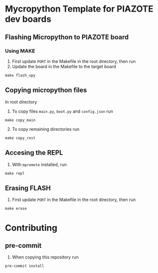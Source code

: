 # Mycropython Template for PIAZOTE dev boards

## Flashing Micropython to PIAZOTE board
### Using MAKE
1. First update `PORT` in the Makefile in the root directory, then run
2. Update the board in the Makefile to the target board
```
make flash_upy
```

## Copying micropython files
In root directory
1. To copy files `main.py`, `boot.py` and `config.json` run
```
make copy_main
```
2. To copy remaining directories run
```
make copy_rest
```

## Accesing the REPL
1. With `mpremote` installed, run
```
make repl
```

## Erasing FLASH
1. First update `PORT` in the Makefile in the root directory, then run
```
make erase
```

# Contributing
## pre-commit
1. When copying this repository run
```
pre-commit install
```
